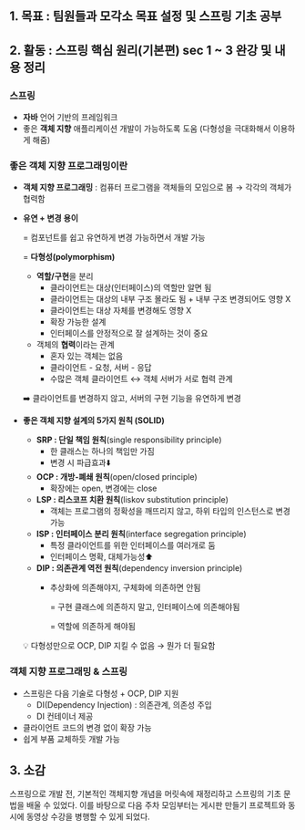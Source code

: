 ## 1. 목표 : 팀원들과 모각소 목표 설정 및 스프링 기초 공부
## 2. 활동 : 스프링 핵심 원리(기본편) sec 1 ~ 3 완강 및 내용 정리

### **스프링**

- **자바** 언어 기반의 프레임워크
- 좋은 **객체 지향** 애플리케이션 개발이 가능하도록 도움 (다형성을 극대화해서 이용하게 해줌)

### **좋은 객체 지향 프로그래밍이란**

- **객체 지향 프로그래밍** : 컴퓨터 프로그램을 객체들의 모임으로 봄 → 각각의 객체가 협력함
- **유연 + 변경 용이**
    
    = 컴포넌트를 쉽고 유연하게 변경 가능하면서 개발 가능
    
    = **다형성(polymorphism)**
    
    - **역할/구현**을 분리
        - 클라이언트는 대상(인터페이스)의 역할만 알면 됨
        - 클라이언트는 대상의 내부 구조 몰라도 됨 + 내부 구조 변경되어도 영향 X
        - 클라이언트는 대상 자체를 변경해도 영향 X
        - 확장 가능한 설계
        - 인터페이스를 안정적으로 잘 설계하는 것이 중요
    - 객체의 **협력**이라는 관계
        - 혼자 있는 객체는 없음
        - 클라이언트 - 요청, 서버 - 응답
        - 수많은 객체 클라이언트 ↔ 객체 서버가 서로 협력 관계
    
    ➡️ 클라이언트를 변경하지 않고, 서버의 구현 기능을 유연하게 변경
    
- **좋은 객체 지향 설계의 5가지 원칙 (SOLID)**
    - **SRP : 단일 책임 원칙**(single responsibility principle)
        - 한 클래스는 하나의 책임만 가짐
        - 변경 시 파급효과⬇️
    - **OCP : 개방-폐쇄 원칙**(open/closed principle)
        - 확장에는 open, 변경에는 close
    - **LSP : 리스코프 치환 원칙**(liskov substitution principle)
        - 객체는 프로그램의 정확성을 깨뜨리지 않고, 하위 타입의 인스턴스로 변경 가능
    - **ISP : 인터페이스 분리 원칙**(interface segregation principle)
        - 특정 클라이언트를 위한 인터페이스를 여러개로 둠
        - 인터페이스 명확, 대체가능성⬆️
    - **DIP : 의존관계 역전 원칙**(dependency inversion principle)
        - 추상화에 의존해야지, 구체화에 의존하면 안됨
            
            = 구현 클래스에 의존하지 말고, 인터페이스에 의존해야됨
            
            = 역할에 의존하게 해야됨 
            
    💡 다형성만으로 OCP, DIP 지킬 수 없음 → 뭔가 더 필요함

### **객체 지향 프로그래밍 & 스프링**

- 스프링은 다음 기술로 다형성 + OCP, DIP 지원
    - DI(Dependency Injection) : 의존관계, 의존성 주입
    - DI 컨테이너 제공
- 클라이언트 코드의 변경 없이 확장 가능
- 쉽게 부품 교체하듯 개발 가능

    






## 3. 소감 
  스프링으로 개발 전, 기본적인 객체지향 개념을 머릿속에 재정리하고 스프링의 기초 문법을 배울 수 있었다. 이를 바탕으로 다음 주차 모임부터는 게시판 만들기 프로젝트와 동시에 동영상 수강을 병행할 수 있게 되었다.
 
